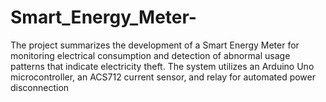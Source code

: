 # Smart_Energy_Meter-
The project summarizes the development of a Smart Energy Meter for monitoring electrical consumption and detection of abnormal usage patterns that indicate electricity theft. The system utilizes an Arduino Uno microcontroller, an ACS712 current sensor, and relay for automated power disconnection
